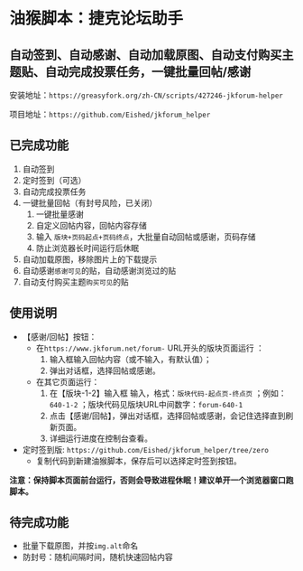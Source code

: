 # 油猴脚本：捷克论坛助手

## 自动签到、自动感谢、自动加载原图、自动支付购买主题贴、自动完成投票任务，一键批量回帖/感谢

安装地址：`https://greasyfork.org/zh-CN/scripts/427246-jkforum-helper`

项目地址：`https://github.com/Eished/jkforum_helper`

## 已完成功能

1. 自动签到
2. 定时签到（可选）
3. 自动完成投票任务
4. 一键批量回帖（有封号风险，已关闭）
   1. 一键批量感谢
   2. 自定义回帖内容，回帖内容存储
   3. 输入 `版块+页码起点+页码终点`，大批量自动回帖或感谢，页码存储
   4. 防止浏览器长时间运行后休眠
5. 自动加载原图，移除图片上的下载提示
6. 自动感谢`感谢可见`的贴，自动感谢浏览过的贴
7. 自动支付购买主题`购买可见`的贴

## 使用说明

- 【感谢/回帖】按钮：
  - 在`https://www.jkforum.net/forum-` URL开头的版块页面运行 ：
     1. 输入框输入回帖内容（或不输入，有默认值）；
     2. 弹出对话框，选择回帖或感谢。
  - 在其它页面运行：
     1. 在【版块-1-2】输入框 输入，格式：`版块代码-起点页-终点页` ；例如：`640-1-2` ；版块代码见版块URL中间数字：`forum-640-1`
     2. 点击【感谢/回帖】，弹出对话框，选择回帖或感谢，会记住选择直到刷新页面。
     3. 详细运行进度在控制台查看。
- 定时签到版: `https://github.com/Eished/jkforum_helper/tree/zero`
  - 复制代码到新建油猴脚本，保存后可以选择定时签到按钮。

**注意：保持脚本页面前台运行，否则会导致进程休眠！建议单开一个浏览器窗口跑脚本。**

## 待完成功能

- 批量下载原图，并按`img.alt`命名
- 防封号：随机间隔时间，随机快速回帖内容
